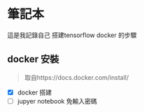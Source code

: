 # 筆記本
這是我記錄自己 搭建tensorflow docker 的步驟
## docker 安裝 
> 取自https://docs.docker.com/install/





- [x] docker 搭建 
- [ ] jupyer notebook 免輸入密碼
